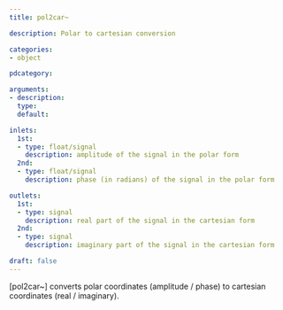 ```yaml
---
title: pol2car~

description: Polar to cartesian conversion

categories:
- object

pdcategory:

arguments:
- description:
  type:
  default:

inlets:
  1st:
  - type: float/signal
    description: amplitude of the signal in the polar form
  2nd:
  - type: float/signal
    description: phase (in radians) of the signal in the polar form

outlets:
  1st:
  - type: signal
    description: real part of the signal in the cartesian form
  2nd:
  - type: signal
    description: imaginary part of the signal in the cartesian form

draft: false
---
```


[pol2car~] converts polar coordinates (amplitude / phase) to cartesian coordinates (real / imaginary).

